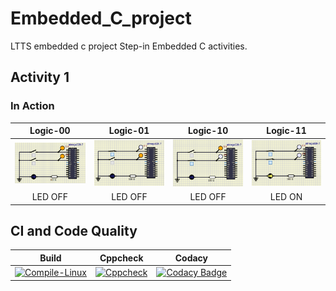 # Embedded_C_project
LTTS embedded c project
Step-in Embedded C activities.

## Activity 1

### In Action

|Logic-00|Logic-01|Logic-10|Logic-11|  
|:--:|:--:|:--:|:--:|  
|![Logic-00](simulation/Logic_00.PNG)|![Logic-01](simulation/Logic_01.PNG)|![Logic-10](simulation/logic_10.PNG)|![Logic-11](simulation/Logic_11.PNG)|  
|LED OFF|LED OFF|LED OFF|LED ON| 
## CI and Code Quality

|Build|Cppcheck|Codacy|
|:--:|:--:|:--:|
|[![Compile-Linux](https://github.com/tarang1808/EmCPractice/actions/workflows/compile.yml/badge.svg)](https://github.com/260007/Embedded_C_project/actions/workflows/compile.yml)|[![Cppcheck](https://github.com/260007/Embedded_C_project/actions/workflows/CodeQuality.yml/badge.svg)](https://github.com/260007/Embedded_C_project/actions/workflows/CodeQuality.yml)|[![Codacy Badge](https://app.codacy.com/project/badge/Grade/01a94203ace64bc99a28fc4fb467e05a)](https://www.codacy.com/gh/260007/Embedded_C_project/dashboard?utm_source=github.com&amp;utm_medium=referral&amp;utm_content=260007/Embedded_C_project&amp;utm_campaign=Badge_Grade)|

